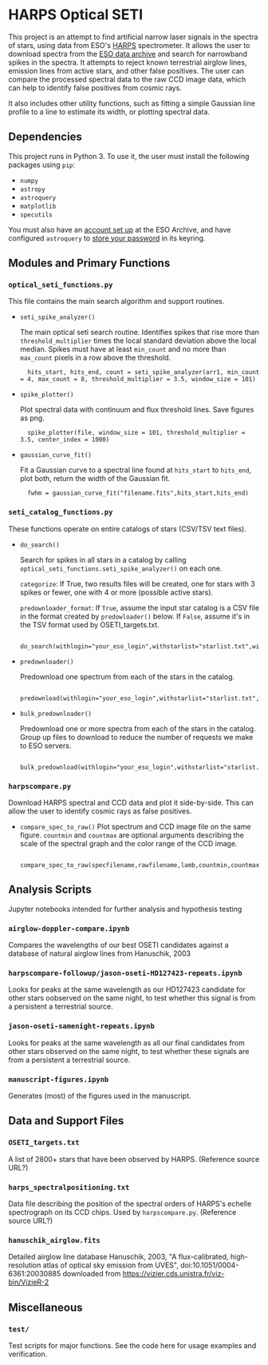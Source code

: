 # HARPS Optical SETI

This project is an attempt to find artificial narrow laser signals in the spectra of stars, using data from ESO's [HARPS](https://www.eso.org/sci/facilities/lasilla/instruments/harps.html) spectrometer.  It allows the user to download spectra from the [ESO data archive](http://archive.eso.org/eso/eso_archive_main.html) and search for narrowband spikes in the spectra.  It attempts to reject known terrestrial airglow lines, emission lines from active stars, and other false positives.  The user can compare the processed spectral data to the raw CCD image data, which can help to identify false positives from cosmic rays.

It also includes other utility functions, such as fitting a simple Gaussian line profile to a line to estimate its width, or plotting spectral data.

## Dependencies

This project runs in Python 3.  To use it, the user must install the following packages using `pip`:
- `numpy`
- `astropy`
- `astroquery`
- `matplotlib`
- `specutils`

You must also have an [account set up](https://www.eso.org/sso/login?service=https%3a%2f%2farchive.eso.org%2fwdb%2fforms%2fcas%2feso_archive_main.html) at the ESO Archive, and have configured `astroquery` to [store your password](https://astroquery.readthedocs.io/en/latest/eso/eso.html#automatic-password) in its keyring.

## Modules and Primary Functions

### `optical_seti_functions.py`
 This file contains the main search algorithm and support routines.

- `seti_spike_analyzer()`
  
  The main optical seti search routine.  Identifies spikes that rise more than `threshold_multiplier` times the local standard deviation above the local median.  Spikes must have at least `min_count` and no more than `max_count` pixels in a row above the threshold.
  
        hits_start, hits_end, count = seti_spike_analyzer(arr1, min_count = 4, max_count = 8, threshold_multiplier = 3.5, window_size = 101)

- `spike_plotter()`
  
  Plot spectral data with continuum and flux threshold lines.  Save figures as png.
  
        spike_plotter(file, window_size = 101, threshold_multiplier = 3.5, center_index = 1000)

- `gaussian_curve_fit()` 
  
  Fit a Gaussian curve to a spectral line found at `hits_start` to `hits_end`, plot both, return the width of the Gaussian fit.
  
        fwhm = gaussian_curve_fit("filename.fits",hits_start,hits_end)

### `seti_catalog_functions.py`
These functions operate on entire catalogs of stars (CSV/TSV text files).

- `do_search()`
  
  Search for spikes in all stars in a catalog by calling `optical_seti_functions.seti_spike_analyzer()` on each one.  
  
  `categorize`: If True, two results files will be created, one for stars with 3 spikes or fewer, one with 4 or more (possible active stars).  

  `predownloader_format`: If `True`, assume the input star catalog is a CSV file in the format created by `predowloader()` below.  If `False`, assume it's in the TSV format used by OSETI_targets.txt.
    
        do_search(withlogin="your_eso_login",withstarlist="starlist.txt",withresults="results.txt",categorize=False,predownloader_format=False)
- `predownloader()`
  
   Predownload one spectrum from each of the stars in the catalog.

        predownload(withlogin="your_eso_login",withstarlist="starlist.txt",withresults="results.txt")

- `bulk_predownloader()`
  
  Predownload one or more spectra from each of the stars in the catalog. Group up files to download to reduce the number of requests we make to ESO servers.

        bulk_predownload(withlogin="your_eso_login",withstarlist="starlist.txt",withresults="results.txt",obs_per_star=1)

### `harpscompare.py`

  Download HARPS spectral and CCD data and plot it side-by-side.  This can allow the user to identify cosmic rays as false positives.

- `compare_spec_to_raw()`
  Plot spectrum and CCD image file on the same figure. `countmin` and `countmax` are optional arguments describing the scale of the spectral graph and the color range of the CCD image.

        compare_spec_to_raw(specfilename,rawfilename,lamb,countmin,countmax)


## Analysis Scripts

  Jupyter notebooks intended for further analysis and hypothesis testing

### `airglow-doppler-compare.ipynb`

  Compares the wavelengths of our best OSETI candidates against a database of natural airglow lines from Hanuschik, 2003

### `harpscompare-followup/jason-oseti-HD127423-repeats.ipynb`

  Looks for peaks at the same wavelength as our HD127423 candidate for other stars oobserved on the same night, to test whether this signal is from a persistent a terrestrial source.

### `jason-oseti-samenight-repeats.ipynb`
  Looks for peaks at the same wavelength as all our final candidates from  other stars observed on the same night, to test whether these signals are from a persistent a terrestrial source.

### `manuscript-figures.ipynb`
  Generates (most) of the figures used in the manuscript.


## Data and Support Files

### `OSETI_targets.txt`

A list of 2800+ stars that have been observed by HARPS.  (Reference source URL?)

### `harps_spectralpositioning.txt`

Data file describing the position of the spectral orders of HARPS's echelle spectrograph on its CCD chips.  Used by `harpscompare.py`.  (Reference source URL?)

### `hanuschik_airglow.fits`

Detailed airglow line database Hanuschik, 2003, "A flux-calibrated, high-resolution atlas of optical sky emission from UVES", doi:10.1051/0004-6361:20030885 downloaded from https://vizier.cds.unistra.fr/viz-bin/VizieR-2

## Miscellaneous

### `test/`

Test scripts for major functions.  See the code here for usage examples and verification.
